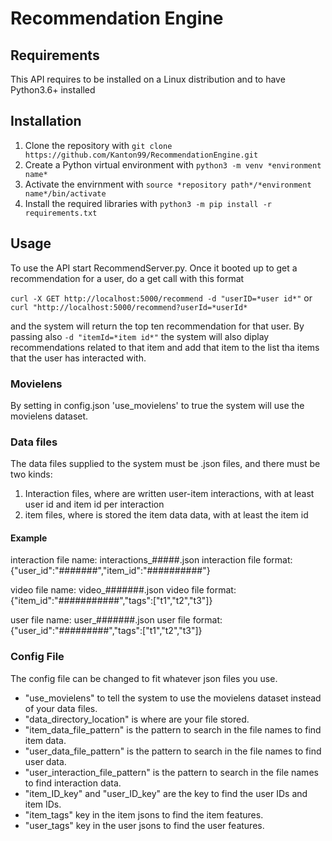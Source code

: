# Recommendation Engine

## Requirements
This API requires to be installed on a Linux distribution and to have Python3.6+ installed

## Installation
 1. Clone the repository with ```git clone https://github.com/Kanton99/RecommendationEngine.git``` 
 2. Create a Python virtual environment with ```python3 -m venv *environment name*``` 
 3. Activate the envirnment with ```source *repository path*/*environment name*/bin/activate``` 
 4. Install the required libraries with ```python3 -m pip install -r requirements.txt``` 

## Usage
To use the API start RecommendServer.py. Once it booted up to get a recommendation for a user, do a get call with this format

```curl -X GET http://localhost:5000/recommend -d "userID=*user id*"```
or
```curl "http://localhost:5000/recommend?userId=*userId*```

and the system will return the top ten recommendation for that user.
By passing also ```-d "itemId=*item id*"``` the system will also diplay recommendations related to that item and add that item to the list tha items that the user has interacted with.

### Movielens
By setting in config.json 'use_movielens' to true the system will use the movielens dataset.

### Data files
The data files supplied to the system must be .json files, and there must be two kinds:
 1. Interaction files, where are written user-item interactions, with at least user id and item id per interaction
 2. item files, where is stored the item data data, with at least the item id
#### Example
interaction file name: interactions_#####.json
interaction file format: {"user_id":"#######","item_id":"##########"}

video file name: video_#######.json
video file format:{"item_id":"###########","tags":["t1","t2","t3"]}

user file name: user_#######.json
user file format: {"user_id":"#########","tags":["t1","t2","t3"]}

### Config File
 The config file can be changed to fit whatever json files you use.
 - "use_movielens" to tell the system to use the movielens dataset instead of your data files.
 - "data_directory_location" is where are your file stored.
 - "item_data_file_pattern" is the pattern to search in the file names to find item data.
 - "user_data_file_pattern" is the pattern to search in the file names to find user data.
 - "user_interaction_file_pattern" is the pattern to search in the file names to find interaction data.
 - "item_ID_key" and "user_ID_key" are the key to find the user IDs and item IDs.
 - "item_tags" key in the item jsons to find the item features.
 - "user_tags" key in the user jsons to find the user features.
 









 
